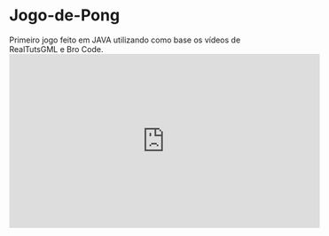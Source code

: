 # Jogo-de-Pong
Primeiro jogo feito em JAVA utilizando como base os vídeos de RealTutsGML e Bro Code. <iframe width="560" height="315" src="https://www.youtube.com/embed/oLirZqJFKPE?si=CXvRQR2jNX3r-mYG" title="YouTube video player" frameborder="0" allow="accelerometer; autoplay; clipboard-write; encrypted-media; gyroscope; picture-in-picture; web-share" allowfullscreen></iframe>
